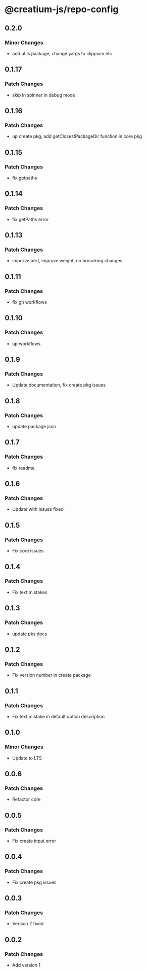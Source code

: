 # @creatium-js/repo-config

## 0.2.0

### Minor Changes

- add utils package, change yargs to clippium etc

## 0.1.17

### Patch Changes

- skip in spinner in debug mode

## 0.1.16

### Patch Changes

- up create pkg, add getClosestPackageDir function in core pkg

## 0.1.15

### Patch Changes

- fix getpaths

## 0.1.14

### Patch Changes

- fix getPaths error

## 0.1.13

### Patch Changes

- imporve perf, improve weight, no breacking changes

## 0.1.11

### Patch Changes

- fix gh workflows

## 0.1.10

### Patch Changes

- up workflows

## 0.1.9

### Patch Changes

- Update documentation, fix create pkg issues

## 0.1.8

### Patch Changes

- update package json

## 0.1.7

### Patch Changes

- fix readme

## 0.1.6

### Patch Changes

- Update with issues fixed

## 0.1.5

### Patch Changes

- Fix core issues

## 0.1.4

### Patch Changes

- Fix text mistakes

## 0.1.3

### Patch Changes

- update pks docs

## 0.1.2

### Patch Changes

- Fix version number in create package

## 0.1.1

### Patch Changes

- Fix text mistake in default option description

## 0.1.0

### Minor Changes

- Update to LTS

## 0.0.6

### Patch Changes

- Refactor core

## 0.0.5

### Patch Changes

- Fix create input error

## 0.0.4

### Patch Changes

- Fix create pkg issues

## 0.0.3

### Patch Changes

- Version 2 fixed

## 0.0.2

### Patch Changes

- Add version 1
